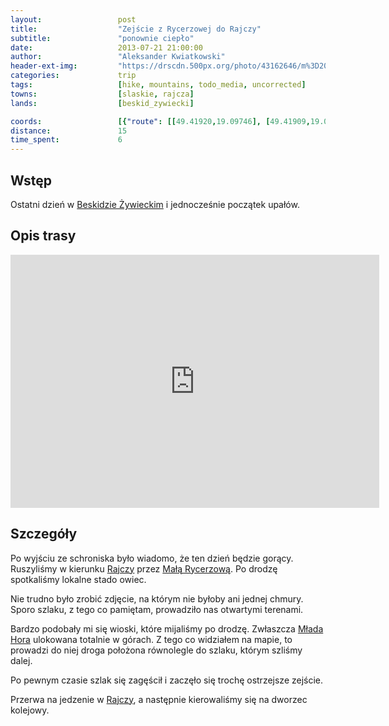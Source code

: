 ```yaml
---
layout:                 post
title:                  "Zejście z Rycerzowej do Rajczy"
subtitle:               "ponownie ciepło"
date:                   2013-07-21 21:00:00
author:                 "Aleksander Kwiatkowski"
header-ext-img:         "https://drscdn.500px.org/photo/43162646/m%3D2048/9be5d19077b62d49d9eea687a18d1f43"
categories:             trip
tags:                   [hike, mountains, todo_media, uncorrected]
towns:                  [slaskie, rajcza]
lands:                  [beskid_zywiecki]

coords:                 [{"route": [[49.41920,19.09746], [49.41909,19.09458], [49.42280,19.09647], [49.43076,19.08510], [49.44055,19.08772], [49.46020,19.08334], [49.47721,19.10050], [49.49912,19.09184], [49.50709,19.10093]], "type": "hike"}, {"route": [[49.50690,19.10078], [49.51317,19.11502], [49.52900,19.10554], [49.53643,19.10854], [49.54896,19.08631], [49.55487,19.09395], [49.60150,19.11378]], "type": "train"}]
distance:               15
time_spent:             6
---
```



[wiki-beskid-zywiecki]:         https://pl.wikipedia.org/wiki/Beskid_%C5%BBywiecki
[wiki-mala-rycerzowa]:          https://pl.wikipedia.org/wiki/Ma%C5%82a_Rycerzowa
[wiki-mlada-hora]:              https://pl.wikipedia.org/wiki/Mlada_Hora
[wiki-rajcza]:                  https://pl.wikipedia.org/wiki/Rajcza

Wstęp
-----

Ostatni dzień w [Beskidzie Żywieckim][wiki-beskid-zywiecki] i jednocześnie początek upałów.

Opis trasy
----------

<iframe height='405' width='590' frameborder='0' allowtransparency='true' scrolling='no' src='https://www.strava.com/activities/334997630/embed/316183325b5100bc0d61915b9a91de6de3e0cef6'></iframe>

Szczegóły
---------

Po wyjściu ze schroniska było wiadomo, że ten dzień będzie gorący. Ruszyliśmy w kierunku [Rajczy][wiki-rajcza]
przez [Małą Rycerzową][wiki-mala-rycerzowa]. Po drodzę spotkaliśmy lokalne stado owiec.

Nie trudno było zrobić zdjęcie, na którym nie byłoby ani jednej chmury. Sporo szlaku, z tego co pamiętam,
prowadziło nas otwartymi terenami.

Bardzo podobały mi się wioski, które mijaliśmy po drodzę. Zwłaszcza [Młada Hora][wiki-mlada-hora]
ulokowana totalnie w górach. Z tego co widziałem na mapie, to prowadzi do niej droga
położona równolegle do szlaku, którym szliśmy dalej.

Po pewnym czasie szlak się zagęścił i zaczęło się trochę ostrzejsze zejście.

Przerwa na jedzenie w [Rajczy][wiki-rajcza], a następnie kierowaliśmy się na dworzec kolejowy.
